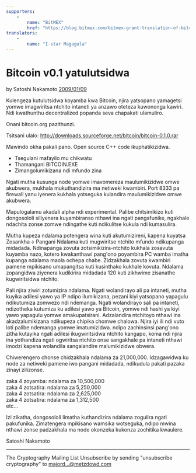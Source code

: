 ```yaml
---
supporters: 
    - 
        name: "BitMEX"
        href: "https://blog.bitmex.com/bitmex-grant-translation-of-bitcoin-content-into-african-languages/"
translators: 
    - 
        name: "I-star Magagula"
---
```

# Bitcoin v0.1 yatulutsidwa

by Satoshi Nakamoto [2009/01/09](https://web.archive.org/web/20190604064539/https://www.mail-archive.com/cryptography@metzdowd.com/msg10142.html)

<LanguageDropdown/>

Kulengeza kutulutsidwa koyamba kwa Bitcoin, njira yatsopano yamagetsi  yomwe imagwiritsa ntchito intaneti ya anzawo oteteza kuwononga kawiri. Ndi kwathunthu decentralized popanda seva chapakati ulamuliro.

Onani bitcoin.org pazithunzi.

Tsitsani ulalo:
http://downloads.sourceforge.net/bitcoin/bitcoin-0.1.0.rar

Mawindo okha pakali pano. Open source C++ code ikuphatikizidwa.

- Tsegulani mafayilo mu chikwatu
- Thamangani BITCOIN.EXE
- Zimangolumikizana ndi mfundo zina

Ngati mutha kusunga node yomwe imavomereza maulumikizidwe omwe akubwera, mukhala mukuthandizira ma netiweki kwambiri. Port 8333 pa firewall yanu iyenera kukhala yotseguka kulandira maulumikizidwe omwe akubwera.

Mapulogalamu akadali alpha ndi experimental. Palibe chitsimikizo kuti dongosololi siliyenera kuyambiranso nthawi ina ngati pangafunike, ngakhale ndachita zonse zomwe ndingathe kuti ndikulitse kukula ndi kumasulira.

Mutha kupeza ndalama potengera wina kuti akutumizireni, kapena kuyatsa Zosankha-> Pangani Ndalama kuti mugwiritse ntchito mfundo ndikupanga midadada. Ndinapanga zovuta zotsimikizira-ntchito kukhala zosavuta kuyamba nazo, kotero kwakanthawi pang'ono poyambira PC wamba imatha kupanga ndalama maola ochepa chabe. Zidzakhala zovuta kwambiri pamene mpikisano umapangitsa kuti kusinthako kukhale kovuta. Ndalama zopangidwa ziyenera kudikirira midadada 120 kuti zikhwime zisanathe kugwiritsidwa ntchito.

Pali njira ziwiri zotumizira ndalama. Ngati wolandirayo ali pa intaneti, mutha kuyika adilesi yawo ya IP ndipo ilumikizana, pezani kiyi yatsopano yapagulu ndikutumiza zomwezo ndi ndemanga. Ngati wolandirayo sali pa intaneti, ndizotheka kutumiza ku adilesi yawo ya Bitcoin, yomwe ndi hashi ya kiyi yawo yapagulu yomwe amakupatsirani. Adzalandira ntchitoyo nthawi ina akadzalumikizana ndikupeza chipika chomwe chalowa. Njira iyi ili ndi vuto loti palibe ndemanga yomwe imatumizidwa. ndipo zachinsinsi pang'ono zitha kutayika ngati adilesi ikugwiritsidwa ntchito kangapo, koma ndi njira ina yothandiza ngati ogwiritsa ntchito onse sangakhale pa intaneti nthawi imodzi kapena wolandila sangalandire malumikizidwe obwera.

Chiwerengero chonse chidzakhala ndalama za 21,000,000. Idzagawidwa ku node za netiweki pamene iwo pangani midadada, ndikudula pakati pazaka zinayi zilizonse.

zaka 4 zoyamba: ndalama za 10,500,000  
zaka 4 zotsatira: ndalama za 5,250,000  
zaka 4 zotsatira: ndalama za 2,625,000  
zaka 4 zotsatira: ndalama za 1,312,500  
etc...

Izi zikatha, dongosololi limatha kuthandizira ndalama zogulira ngati pakufunika. Zimatengera mpikisano wamsika wotseguka, ndipo mwina nthawi zonse padzakhala ma node okonzeka kukonza zochitika kwaulere.

Satoshi Nakamoto

---------------------------------------------------------------------
The Cryptography Mailing List
Unsubscribe by sending "unsubscribe cryptography" to majord...@metzdowd.com


